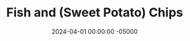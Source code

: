 ---
layout: post
title:  "Fish and (Sweet Potato) Chips"
date:   2024-04-01 00:00:00 -05000
categories: 
- Recipes
- Fish
permalink: /recipes/fish-and-chips
image: /assets/Food/Fish/Fish Chips/fish-chips-cover.jpg
ing: fishchips-ing
facts: fishchips-facts
Prep: 14
Rest: 
Cook: 6
Source1: https://www.usa.philips.com/c-e/ho/philips-chef/recipe-overview-page/starter-snacks/fish-and-sweet-potato-chips.html
Source2: 
whisk: https://s.samsungfood.com/d5USs
tags: 
- tilapia filet
- protein
- seafood
- sea food
- gluten free
- oat flour
- sweet potato
- fries
Description: Fish and Chips is a classic British meal that consists of breaded and deep fried fish, served with a side of French fries, or chips as they would be called across the pond. To make it a more nutritious meal, I've breaded my fish in gluten free oat flour, and cooked both the fish and the potatoes in my air fryer. For even more nutrients (and taste imo), I've used sweet potato here too.
Instructions: 
- Starting with the "chips". Wash (but don't peel) your sweet potato, and cut into a French fry shape. Add to a medium microwave safe bowl, cover with a plate, and microwave on high for 3 minutes<br><br>

- Toss the fries with the oil, garlic, onion, paprika, salt, and pepper<br><br>

- Preheat your air fryer to 400F, and lightly spray the basket with oil. Add in the fries, and air fry for about 6 minutes<br><br>

- Moving on to the fish. Lightly coat the fish in olive oil<br><br>

- In a small bowl, mix together the breading ingredients of oat flour and spices (lemon pepper, thyme, and chili powder)<br><br>

- Coat the fish in your breading. Lightly spray the basket with oil, and add to the air fryer. Lightly spray the top, and air fry for about 6 minutes at 400F<br><br>

- The fish and chips should take the same time to cook, so you can do them together next to each other. That's why this recipe is only 1 serving, as the air fryer can only fit one portion at a time. If you want to scale this up, I would recommend tripling it (3 servings), and doing the fries first. Transfer the fries to a wire rack to stay crisp, and then cook your 3 fish filets<br><br>
- <center><img src="/assets/Food/Fish/Fish Chips/fish-chips-7.jpg" alt="" class="instruction-image"></center><br>
---